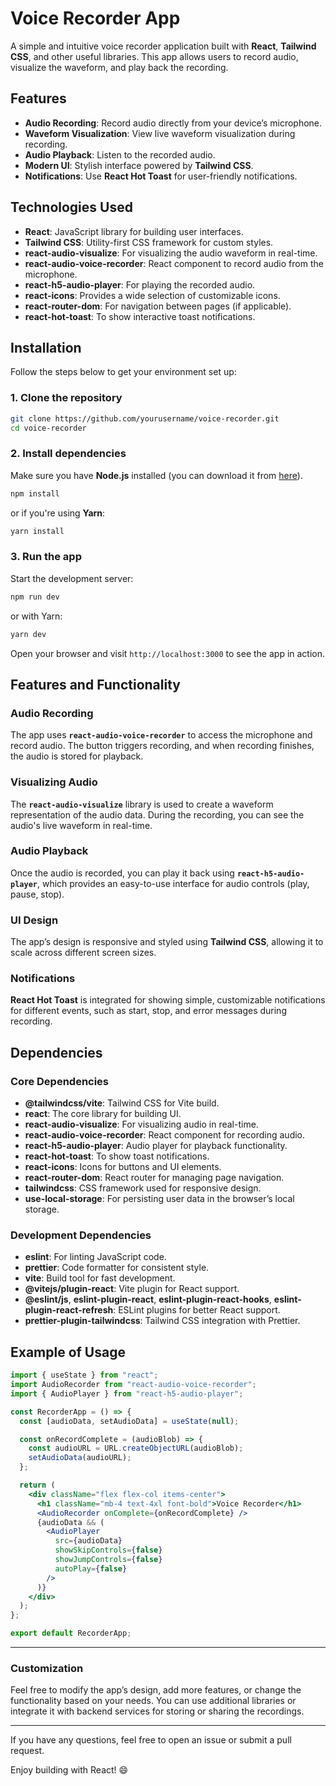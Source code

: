 # Voice Recorder App

A simple and intuitive voice recorder application built with **React**, **Tailwind CSS**, and other useful libraries. This app allows users to record audio, visualize the waveform, and play back the recording.

## Features

- **Audio Recording**: Record audio directly from your device’s microphone.
- **Waveform Visualization**: View live waveform visualization during recording.
- **Audio Playback**: Listen to the recorded audio.
- **Modern UI**: Stylish interface powered by **Tailwind CSS**.
- **Notifications**: Use **React Hot Toast** for user-friendly notifications.

## Technologies Used

- **React**: JavaScript library for building user interfaces.
- **Tailwind CSS**: Utility-first CSS framework for custom styles.
- **react-audio-visualize**: For visualizing the audio waveform in real-time.
- **react-audio-voice-recorder**: React component to record audio from the microphone.
- **react-h5-audio-player**: For playing the recorded audio.
- **react-icons**: Provides a wide selection of customizable icons.
- **react-router-dom**: For navigation between pages (if applicable).
- **react-hot-toast**: To show interactive toast notifications.

## Installation

Follow the steps below to get your environment set up:

### 1. Clone the repository

```bash
git clone https://github.com/yourusername/voice-recorder.git
cd voice-recorder
```

### 2. Install dependencies

Make sure you have **Node.js** installed (you can download it from [here](https://nodejs.org/)).

```bash
npm install
```

or if you're using **Yarn**:

```bash
yarn install
```

### 3. Run the app

Start the development server:

```bash
npm run dev
```

or with Yarn:

```bash
yarn dev
```

Open your browser and visit `http://localhost:3000` to see the app in action.

## Features and Functionality

### Audio Recording

The app uses **`react-audio-voice-recorder`** to access the microphone and record audio. The button triggers recording, and when recording finishes, the audio is stored for playback.

### Visualizing Audio

The **`react-audio-visualize`** library is used to create a waveform representation of the audio data. During the recording, you can see the audio's live waveform in real-time.

### Audio Playback

Once the audio is recorded, you can play it back using **`react-h5-audio-player`**, which provides an easy-to-use interface for audio controls (play, pause, stop).

### UI Design

The app’s design is responsive and styled using **Tailwind CSS**, allowing it to scale across different screen sizes.

### Notifications

**React Hot Toast** is integrated for showing simple, customizable notifications for different events, such as start, stop, and error messages during recording.

## Dependencies

### Core Dependencies

- **@tailwindcss/vite**: Tailwind CSS for Vite build.
- **react**: The core library for building UI.
- **react-audio-visualize**: For visualizing audio in real-time.
- **react-audio-voice-recorder**: React component for recording audio.
- **react-h5-audio-player**: Audio player for playback functionality.
- **react-hot-toast**: To show toast notifications.
- **react-icons**: Icons for buttons and UI elements.
- **react-router-dom**: React router for managing page navigation.
- **tailwindcss**: CSS framework used for responsive design.
- **use-local-storage**: For persisting user data in the browser’s local storage.

### Development Dependencies

- **eslint**: For linting JavaScript code.
- **prettier**: Code formatter for consistent style.
- **vite**: Build tool for fast development.
- **@vitejs/plugin-react**: Vite plugin for React support.
- **@eslint/js**, **eslint-plugin-react**, **eslint-plugin-react-hooks**, **eslint-plugin-react-refresh**: ESLint plugins for better React support.
- **prettier-plugin-tailwindcss**: Tailwind CSS integration with Prettier.

## Example of Usage

```jsx
import { useState } from "react";
import AudioRecorder from "react-audio-voice-recorder";
import { AudioPlayer } from "react-h5-audio-player";

const RecorderApp = () => {
  const [audioData, setAudioData] = useState(null);

  const onRecordComplete = (audioBlob) => {
    const audioURL = URL.createObjectURL(audioBlob);
    setAudioData(audioURL);
  };

  return (
    <div className="flex flex-col items-center">
      <h1 className="mb-4 text-4xl font-bold">Voice Recorder</h1>
      <AudioRecorder onComplete={onRecordComplete} />
      {audioData && (
        <AudioPlayer
          src={audioData}
          showSkipControls={false}
          showJumpControls={false}
          autoPlay={false}
        />
      )}
    </div>
  );
};

export default RecorderApp;
```

---

### Customization

Feel free to modify the app’s design, add more features, or change the functionality based on your needs. You can use additional libraries or integrate it with backend services for storing or sharing the recordings.

---

If you have any questions, feel free to open an issue or submit a pull request.

Enjoy building with React! 😄
